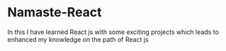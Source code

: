 # Namaste-React
 In this I have learned React js with some exciting projects which leads to enhanced my knowledge on the path of React js
